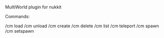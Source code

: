 MultiWorld plugin for nukkit

Commands:

/cm load
/cm unload
/cm create
/cm delete
/cm list
/cm teleport
/cm spawn
/cm setspawn
